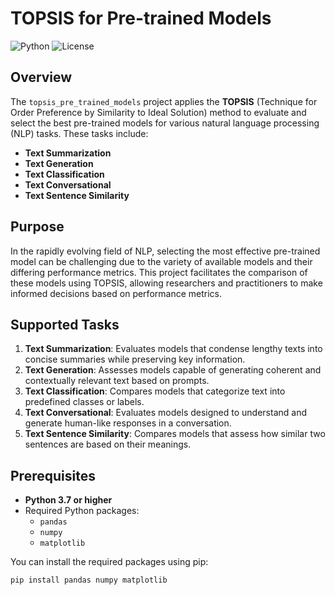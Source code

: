 # TOPSIS for Pre-trained Models

![Python](https://img.shields.io/badge/Python-3.7%2B-blue) 
![License](https://img.shields.io/badge/License-MIT-green)

## Overview
The `topsis_pre_trained_models` project applies the **TOPSIS** (Technique for Order Preference by Similarity to Ideal Solution) method to evaluate and select the best pre-trained models for various natural language processing (NLP) tasks. These tasks include:

- **Text Summarization**
- **Text Generation**
- **Text Classification**
- **Text Conversational**
- **Text Sentence Similarity**

## Purpose
In the rapidly evolving field of NLP, selecting the most effective pre-trained model can be challenging due to the variety of available models and their differing performance metrics. This project facilitates the comparison of these models using TOPSIS, allowing researchers and practitioners to make informed decisions based on performance metrics.

## Supported Tasks
1. **Text Summarization**: Evaluates models that condense lengthy texts into concise summaries while preserving key information.
2. **Text Generation**: Assesses models capable of generating coherent and contextually relevant text based on prompts.
3. **Text Classification**: Compares models that categorize text into predefined classes or labels.
4. **Text Conversational**: Evaluates models designed to understand and generate human-like responses in a conversation.
5. **Text Sentence Similarity**: Compares models that assess how similar two sentences are based on their meanings.

## Prerequisites
- **Python 3.7 or higher**
- Required Python packages:
  - `pandas`
  - `numpy`
  - `matplotlib`

You can install the required packages using pip:

```bash
pip install pandas numpy matplotlib
